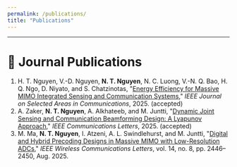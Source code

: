 ```yaml
--- 
permalink: /publications/ 
title: "Publications" 
---
```


---

# 📄 Journal Publications

<ol>
<li> H. T. Nguyen, V.-D. Nguyen, <strong>N. T. Nguyen</strong>, N. C. Luong, V.-N. Q. Bao, H. Q. Ngo, D. Niyato, and S. Chatzinotas, "<a href="https://www.arxiv.org/pdf/2509.10290" target="_blank">Energy Efficiency for Massive MIMO Integrated Sensing and Communication Systems</a>," <span><em>IEEE Journal on Selected Areas in Communications</em></span>, 2025. (accepted) </li>
<li> A. Zaker, <strong>N. T. Nguyen</strong>, A. Alkhateeb, and M. Juntti, "<a href="https://arxiv.org/pdf/2503.14054" target="_blank">Dynamic Joint Sensing and Communication Beamforming Design: A Lyapunov Approach</a>," <span style=""><em>IEEE Communications Letters</em></span>, 2025. (accepted) </li>
<li> M. Ma, <strong>N. T. Nguyen</strong>, I. Atzeni, A. L. Swindlehurst, and M. Juntti, "<a href="https://ieeexplore.ieee.org/stamp/stamp.jsp?arnumber=11008697" target="_blank">Digital and Hybrid Precoding Designs in Massive MIMO with Low-Resolution ADCs</a>," <span style=""><em>IEEE Wireless Communications Letters</em></span>, vol. 14, no. 8, pp. 2446–2450, Aug. 2025. </li>
</ol>

<style>
  .bibtex-btn{font:inherit;padding:6px 12px;border:1px solid #d0d0d0;border-radius:10px;background:#fff;cursor:pointer;margin-top:6px}
  .bibtex-btn:hover{background:#f6f6f6}
  .bibtex-box{position:relative;margin-top:8px;padding:10px;background:#ffeef3;border:1px solid #ffd6e1;border-radius:12px}
  .bibtex-copy{position:absolute;right:10px;top:8px;padding:4px 10px;border:1px solid #d0d0d0;border-radius:8px;background:#fff;cursor:pointer}
</style>

<script>
(function(){
  function clean(s){return (s||"").replace(/\s+/g," ").trim();}
  function firstLink(el){const a=el.querySelector("a[href]");return a?a.href:null;}
  function quotedTitle(li){const m=li.innerHTML.match(/"([^"]{3,})"/);if(m)return m[1].trim();const a=li.querySelector("a[href]");return a?clean(a.textContent):null;}
  function fallbackBib(li,title){
    const txt=clean(li.textContent),url=firstLink(li);
    const before=title?(txt.split(` "${title}"`)[0]||txt.split(title)[0]||txt):txt;
    const authors=clean(before.replace(/,\s*$/,""));
    const em=li.querySelector("em");const venue=em?clean(em.textContent):"";const year=(txt.match(/(19|20)\d{2}/)||[,""])[1];
    const isJournal=/Transactions|Journal|Letters/i.test(venue);const key=(authors.split(",")[0]||"key").split(" ").pop().replace(/[^A-Za-z]/g,"")+(year||"");
    return isJournal?
`@article{${key},
  author={${authors}},
  title={${title||"Untitled"}},
  journal={${venue}},
  year={${year}}${url?`,\n  url={${url}}`:""}
}`:
`@inproceedings{${key},
  author={${authors}},
  title={${title||"Untitled"}},
  booktitle={${venue||"Conference"}},
  year={${year}}${url?`,\n  url={${url}}`:""}
}`;
  }
  function buildPanel(bib){
    const box=document.createElement("div");box.className="bibtex-box";
    const copy=document.createElement("button");copy.className="bibtex-copy";copy.textContent="Copy";
    copy.onclick=()=>{navigator.clipboard.writeText(bib).then(()=>{copy.textContent="Copied!";setTimeout(()=>copy.textContent="Copy",1200);});};
    const pre=document.createElement("pre");pre.textContent=bib;box.appendChild(copy);box.appendChild(pre);return box;
  }
  function addButtons(){
    document.querySelectorAll("li").forEach(li=>{
      if(li.querySelector(".bibtex-btn"))return;
      if(!/(19|20)\d{2}/.test(li.textContent))return;
      const btn=document.createElement("button");btn.className="bibtex-btn";btn.textContent="BibTex";
      btn.onclick=()=>{document.querySelectorAll(".bibtex-box").forEach(b=>b.remove());const bib=fallbackBib(li,quotedTitle(li));btn.insertAdjacentElement("afterend",buildPanel(bib));};
      li.appendChild(document.createElement("br"));li.appendChild(btn);
    });
  }
  if(document.readyState==="loading"){document.addEventListener("DOMContentLoaded",addButtons);}else{addButtons();}
})();
</script>
